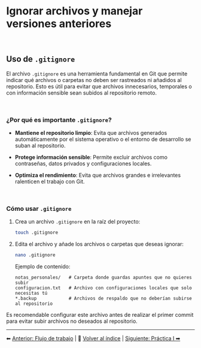 # Ignorar archivos y manejar versiones anteriores

<br>

## Uso de `.gitignore`

El archivo `.gitignore` es una herramienta fundamental en Git que permite indicar qué archivos o carpetas no deben ser rastreados ni añadidos al repositorio. Esto es útil para evitar que archivos innecesarios, temporales o con información sensible sean subidos al repositorio remoto.

<br>

### ¿Por qué es importante `.gitignore`?

-   **Mantiene el repositorio limpio**: Evita que archivos generados automáticamente por el sistema operativo o el entorno de desarrollo se suban al repositorio.

-   **Protege información sensible**: Permite excluir archivos como contraseñas, datos privados y configuraciones locales.

-   **Optimiza el rendimiento**: Evita que archivos grandes e irrelevantes ralenticen el trabajo con Git.

<br>

### Cómo usar `.gitignore`


1. Crea un archivo `.gitignore` en la raíz del proyecto:
   
    ```bash
    touch .gitignore
    ```

2. Edita el archivo y añade los archivos o carpetas que deseas ignorar:
   
    ```bash
    nano .gitignore
    ```
    
    Ejemplo de contenido:
    
    ```
    notas_personales/   # Carpeta donde guardas apuntes que no quieres subir
    configuracion.txt   # Archivo con configuraciones locales que solo necesitas tú
    *.backup            # Archivos de respaldo que no deberían subirse al repositorio
    ```

Es recomendable configurar este archivo antes de realizar el primer commit para evitar subir archivos no deseados al repositorio.

---
⬅ [Anterior: Flujo de trabajo](03_flujo_trabajo.md) | 📂 [Volver al índice](../README.md) | [Siguiente: Práctica I ➡](05_practica_I.md)

